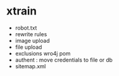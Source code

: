 xtrain
======

- robot.txt
- rewrite rules
- image upload
- file upload
- exclusions wro4j pom
- authent : move credentials to file or db
- sitemap.xml